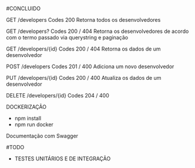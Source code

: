 #CONCLUIDO

GET /developers
Codes 200
Retorna todos os desenvolvedores

GET /developers?
Codes 200 / 404
Retorna os desenvolvedores de acordo com o termo passado via querystring e paginação

GET /developers/{id}
Codes 200 / 404
Retorna os dados de um desenvolvedor

POST /developers
Codes 201 / 400
Adiciona um novo desenvolvedor

PUT /developers/{id}
Codes 200 / 400
Atualiza os dados de um desenvolvedor

DELETE /developers/{id}
Codes 204 / 400

DOCKERIZAÇÃO
- npm install
- npm run docker

Documentação com Swagger

#TODO
- TESTES UNITÁRIOS E DE INTEGRAÇÃO 